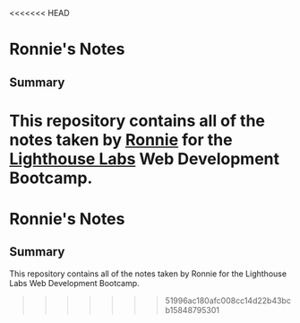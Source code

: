 <<<<<<< HEAD
# Ronnie's Notes
## Summary 
This repository contains all of the notes taken by [Ronnie](https://github.com/RonnieGuo) for the [Lighthouse Labs](https://www.lighthouselabs.ca/en) Web Development Bootcamp.
=======
# Ronnie's Notes
## Summary 
This repository contains all of the notes taken by Ronnie for the Lighthouse Labs Web Development Bootcamp.
>>>>>>> 51996ac180afc008cc14d22b43bcb15848795301
